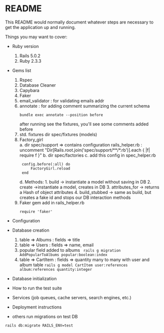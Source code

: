 # README

This README would normally document whatever steps are necessary to get the
application up and running.

Things you may want to cover:

* Ruby version
  1. Rails 5.0.2  
  2. Ruby 2.3.3

* Gems list
   1. Rspec
   2. Database Cleaner
   3. Capybara
   4. Faker
   5. email_validator : for validating emails addr
   6. annotate : for adding comment summarizing the current schema
      ```
      bundle exec annotate --position before
      ```
      after running see the fixtures, you'll see some comments added before
   7. std. fixtures
       dir spec/fixtures (models)
   8. Factory_girl   
       a. dir spec/support  => contains configuration 
          rails_helper.rb : uncomment "Dir[Rails.root.join('spec/support/**/*.rb')].each { |f| require f }"
       b. dir spec/factories
       c. add this config in spec_helper.rb
       ```
        config.before(:all) do
            FactoryGirl.reload
        end
       ``` 
       d. Methods:
          1. build -> instantiate a model without saving in DB
          2. create ->instantiate a model, creates in DB
          3. attributes_for -> returns a Hash of object attributes
          4. build_stubbed -> same as build, but creates a fake id and stops our DB interaction methods
    9. Faker gem
       add in rails_helper.rb
        ```
        require 'faker'
        ```
* Configuration

* Database creation
  1. table => Albums  : fields => title
  2. table => Users   : fields => name, email
  3. popular field added to albums
     ``` rails g migration AddPopularToAlbums popular:boolean:index```
  4. table => CartItem : fields => quantity
           many to many with user and album table
     ``` rails g model CartItem user:references album:references quantity:integer ```
* Database initialization

* How to run the test suite

* Services (job queues, cache servers, search engines, etc.)

* Deployment instructions

* others
run migrations on test DB
```
rails db:migrate RAILS_ENV=test
```